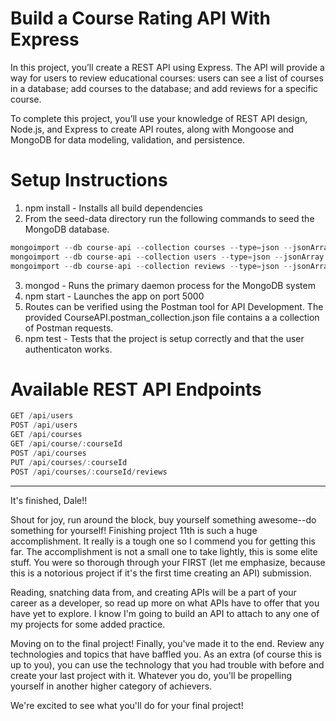 # Build a Course Rating API With Express

In this project, you’ll create a REST API using Express. The API will provide a way for users to review educational courses: users can see a list of courses in a database; add courses to the database; and add reviews for a specific course.

To complete this project, you’ll use your knowledge of REST API design, Node.js, and Express to create API routes, along with Mongoose and MongoDB for data modeling, validation, and persistence.

# Setup Instructions

1) npm install - Installs all build dependencies
2) From the seed-data directory run the following commands to seed the MongoDB database.
```javascript
mongoimport --db course-api --collection courses --type=json --jsonArray --file courses.json
mongoimport --db course-api --collection users --type=json --jsonArray --file users.json
mongoimport --db course-api --collection reviews --type=json --jsonArray --file reviews.json
```
3) mongod - Runs the primary daemon process for the MongoDB system
4) npm start - Launches the app on port 5000
5) Routes can be verified using the Postman tool for API Development.  The provided CourseAPI.postman_collection.json file contains a a collection of Postman requests.
6) npm test - Tests that the project is setup correctly and that the user authenticaton works.

# Available REST API Endpoints
```javascript
GET /api/users
POST /api/users
GET /api/courses
GET /api/course/:courseId
POST /api/courses
PUT /api/courses/:courseId
POST /api/courses/:courseId/reviews
```
---
It's finished, Dale!!

Shout for joy, run around the block, buy yourself something awesome--do something for yourself! Finishing project 11th is such a huge accomplishment. It really is a tough one so I commend you for getting this far. The accomplishment is not a small one to take lightly, this is some elite stuff. You were so thorough through your FIRST (let me emphasize, because this is a notorious project if it's the first time creating an API) submission.

Reading, snatching data from, and creating APIs will be a part of your career as a developer, so read up more on what APIs have to offer that you have yet to explore. I know I'm going to build an API to attach to any one of my projects for some added practice.

Moving on to the final project! Finally, you've made it to the end. Review any technologies and topics that have baffled you. As an extra (of course this is up to you), you can use the technology that you had trouble with before and create your last project with it. Whatever you do, you'll be propelling yourself in another higher category of achievers.

We're excited to see what you'll do for your final project!